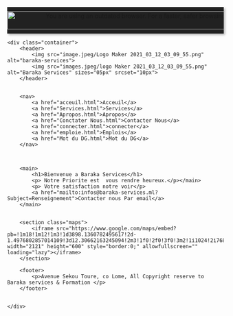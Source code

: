<!DOCTYPE html>
<html lang="en">

<head>
    <meta charset="UTF-8">
    <meta http-equiv="X-UA-Compatible" content="IE=edge">
    <meta name="viewport" content="width=, initial-scale=1.0">
    <title>Baraka Service & Formation</title>
    <link rel="stylesheet" href="style.css">
    <div style="background: #212121; padding: 10px 0; box-shadow: 3px 3px 5px 0 rgba(0,0,0,.3); clear: both; text-align:center; position: relative; z-index:1;"><a href="http://windows.microsoft.com/en-US/internet-explorer/"><img src="https://petronpay.com/assets/theme/petron/site/images/ie8-panel/warning_bar_0000_us.jpg" border="0" height="42" width="820" alt="You are using an outdated browser. For a faster, safer browsing experience, upgrade for free today."></a></div>
</head>

<body>

    <div class="container">
        <header>
            <img src="image.jpeg/Logo Maker 2021_03_12_03_09_55.png" alt="baraka-services">
            <img src="images.jpeg/logo Maker 2021_03_12_03_09_55.png" alt="Baraka Services" sizes="05px" srcset="10px">
        </header>


        <nav>
            <a href="acceuil.html">Acceuil</a>
            <a href="Services.html">Services</a>
            <a href="Apropos.html">Apropos</a>
            <a href="Conctater Nous.html">Contacter Nous</a>
            <a href="connecter.html">connecter</a>
            <a href="emploie.html">Emplois</a>
            <a href="Mot du DG.html">Mot du DG</a>
        </nav>
       


        <main> 
            <h1>Bienvenue a Baraka Services</h1>
            <p> Notre Priorite est  vous rendre heureux.</p></main>
            <p> Votre satisfaction notre voir</p>
            <a href="mailto:infos@baraka-services.ml?Subject=Renseignement">Contacter nous Par email</a>
        </main>
        

        <section class="maps">
            <iframe src="https://www.google.com/maps/embed?pb=!1m18!1m12!1m3!1d3898.1360782495617!2d-1.4976802857014109!3d12.30662163245094!2m3!1f0!2f0!3f0!3m2!1i1024!2i768!4f13.1!3m3!1m2!1s0xe2ebda496f672fd%3A0xece7a4cade7b198!2sAvenue%20Ousmane%20SEMBENE%2C%20Ouaga%202000%2C%20Ouagadougou%2C%20Burkina%20Faso!5e0!3m2!1sen!2sca!4v1617574500093!5m2!1sen!2sca" width="2121" height="600" style="border:0;" allowfullscreen="" loading="lazy"></iframe>
        </section>
        
        <footer>
            <p>Avenue Sekou Toure, co Lome, All Copyright reserve to Baraka services & Formation </p>
        </footer>


    </div>



</body>

</html>
